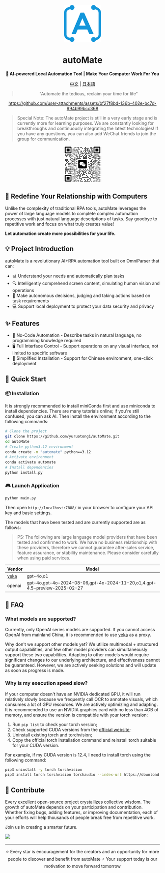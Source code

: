 <div align="center"><a name="readme-top"></a>

<img src="./imgs/logo.png" width="120" height="120" alt="autoMate logo">
<h1>autoMate</h1>
<p><b>🤖 AI-powered Local Automation Tool | Make Your Computer Work For You</b></p>

[中文](./README_CN.md) | [日本語](./README_JA.md)

>"Automate the tedious, reclaim your time for life"

https://github.com/user-attachments/assets/bf27f8bd-136b-402e-bc7d-994b99bcc368


</div>

> Special Note: The autoMate project is still in a very early stage and is currently more for learning purposes. We are constantly looking for breakthroughs and continuously integrating the latest technologies! If you have any questions, you can also add WeChat friends to join the group for communication.

<div align="center">
<img src="./imgs/wxchat.png" width="120" height="120" alt="autoMate logo">
</div>


## 💫 Redefine Your Relationship with Computers

Unlike the complexity of traditional RPA tools, autoMate leverages the power of large language models to complete complex automation processes with just natural language descriptions of tasks. Say goodbye to repetitive work and focus on what truly creates value!

**Let automation create more possibilities for your life.**

## 💡 Project Introduction
autoMate is a revolutionary AI+RPA automation tool built on OmniParser that can:

- 📊 Understand your needs and automatically plan tasks
- 🔍 Intelligently comprehend screen content, simulating human vision and operations
- 🧠 Make autonomous decisions, judging and taking actions based on task requirements
- 💻 Support local deployment to protect your data security and privacy

## ✨ Features

- 🔮 No-Code Automation - Describe tasks in natural language, no programming knowledge required
- 🖥️ Full Interface Control - Support operations on any visual interface, not limited to specific software
- 🚅 Simplified Installation - Support for Chinese environment, one-click deployment


## 🚀 Quick Start

### 📦 Installation
It is strongly recommended to install miniConda first and use miniconda to install dependencies. There are many tutorials online; if you're still confused, you can ask AI. Then install the environment according to the following commands:

```bash
# Clone the project
git clone https://github.com/yuruotong1/autoMate.git
cd autoMate
# Create python3.12 environment
conda create -n "automate" python==3.12
# Activate environment
conda activate automate
# Install dependencies
python install.py
```
### 🎮 Launch Application

```bash
python main.py
```
Then open `http://localhost:7888/` in your browser to configure your API key and basic settings.


The models that have been tested and are currently supported are as follows:

> PS: The following are large language model providers that have been tested and confirmed to work. We have no business relationship with these providers, therefore we cannot guarantee after-sales service, feature assurance, or stability maintenance. Please consider carefully when using paid services.


| Vendor| Model |
| --- | --- |
|[yeka](https://2233.ai/api)|gpt-4o,o1|
|openai|gpt-4o,gpt-4o-2024-08-06,gpt-4o-2024-11-20,o1,4.gpt-4.5-preview-2025-02-27|


## 📝 FAQ
### What models are supported?
Currently, only OpenAI series models are supported. If you cannot access OpenAI from mainland China, it is recommended to use [yeka](https://2233.ai/api) as a proxy.

Why don't we support other models yet? We utilize multimodal + structured output capabilities, and few other model providers can simultaneously support these two capabilities. Adapting to other models would require significant changes to our underlying architecture, and effectiveness cannot be guaranteed. However, we are actively seeking solutions and will update as soon as progress is made.


### Why is my execution speed slow?
If your computer doesn't have an NVIDIA dedicated GPU, it will run relatively slowly because we frequently call OCR to annotate visuals, which consumes a lot of GPU resources. We are actively optimizing and adapting. It is recommended to use an NVIDIA graphics card with no less than 4GB of memory, and ensure the version is compatible with your torch version:

1. Run `pip list` to check your torch version;
2. Check supported CUDA versions from the [official website](https://pytorch.org/get-started/locally/);
3. Uninstall existing torch and torchvision;
3. Copy the official torch installation command and reinstall torch suitable for your CUDA version.

For example, if my CUDA version is 12.4, I need to install torch using the following command:

```bash
pip3 uninstall -y torch torchvision
pip3 install torch torchvision torchaudio --index-url https://download.pytorch.org/whl/cu124
```


## 🤝 Contribute

Every excellent open-source project crystallizes collective wisdom. The growth of autoMate depends on your participation and contribution. Whether fixing bugs, adding features, or improving documentation, each of your efforts will help thousands of people break free from repetitive work.

Join us in creating a smarter future.

<a href="https://github.com/yuruotong1/autoMate/graphs/contributors">
  <img src="https://contrib.rocks/image?repo=yuruotong1/autoMate" />
</a>

---

<div align="center">
⭐ Every star is encouragement for the creators and an opportunity for more people to discover and benefit from autoMate ⭐
Your support today is our motivation to move forward tomorrow
</div>
